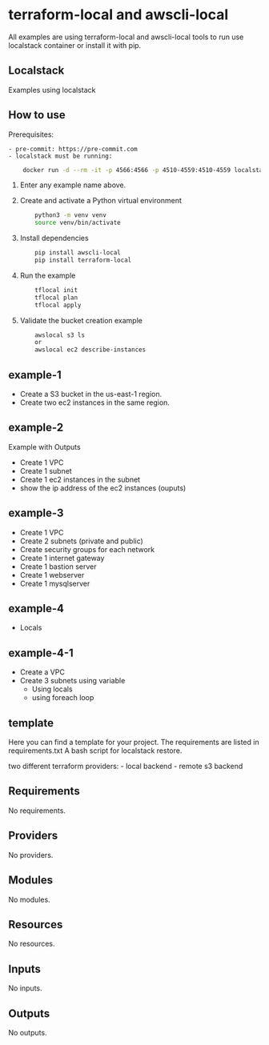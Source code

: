 # terraform-local and awscli-local

All examples are using terraform-local and awscli-local tools to run use localstack container or install it with pip.

## Localstack
Examples using localstack

## How to use

Prerequisites:

    - pre-commit: https://pre-commit.com
    - localstack must be running:

```bash
    docker run -d --rm -it -p 4566:4566 -p 4510-4559:4510-4559 localstack/localstack
```

1. Enter any example name above.
2. Create and activate a Python virtual environment

    ```bash
        python3 -m venv venv
        source venv/bin/activate
    ```

3. Install dependencies

    ```bash
        pip install awscli-local
        pip install terraform-local
    ```

4. Run the example

    ```bash
        tflocal init
        tflocal plan
        tflocal apply
    ```

5. Validate the bucket creation example

    ```bash
        awslocal s3 ls
        or
        awslocal ec2 describe-instances
    ```

## example-1

* Create a S3 bucket in the us-east-1 region.
* Create two ec2 instances in the same region.

## example-2

Example with Outputs

* Create 1 VPC
* Create 1 subnet
* Create 1 ec2 instances in the subnet
* show the ip address of the ec2 instances (ouputs)

## example-3

* Create 1 VPC
* Create 2 subnets (private and public)
* Create security groups for each network
* Create 1 internet gateway
* Create 1 bastion server
* Create 1 webserver
* Create 1 mysqlserver

## example-4

* Locals

## example-4-1

* Create a VPC
* Create 3 subnets using variable
    * Using locals
    * using foreach loop

## template

Here you can find a template for your project.
The requirements are listed in requirements.txt
A bash script for localstack restore.

two different terraform providers:
    - local backend
    - remote s3 backend

<!-- BEGIN_TF_DOCS -->
## Requirements

No requirements.

## Providers

No providers.

## Modules

No modules.

## Resources

No resources.

## Inputs

No inputs.

## Outputs

No outputs.
<!-- END_TF_DOCS -->
